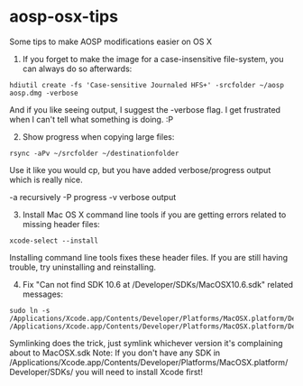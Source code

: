 # aosp-osx-tips
Some tips to make AOSP modifications easier on OS X

1. If you forget to make the image for a case-insensitive file-system, you can always do so afterwards:

  ```
  hdiutil create -fs 'Case-sensitive Journaled HFS+' -srcfolder ~/aosp aosp.dmg -verbose
  ```

  And if you like seeing output, I suggest the -verbose flag. I get frustrated when I can't tell what something is doing. :P


2. Show progress when copying large files:

  ```
  rsync -aPv ~/srcfolder ~/destinationfolder
  ```
  
  Use it like you would cp, but you have added verbose/progress output which is really nice.

  -a recursively
  -P progress
  -v verbose output

3. Install Mac OS X command line tools if you are getting errors related to missing header files:

  ```
  xcode-select --install
  ```
  
  Installing command line tools fixes these header files. If you are still having trouble, try uninstalling and reinstalling.

4. Fix "Can not find SDK 10.6 at /Developer/SDKs/MacOSX10.6.sdk" related messages:

  ```
  sudo ln -s /Applications/Xcode.app/Contents/Developer/Platforms/MacOSX.platform/Developer/SDKs/MacOSX10.6.sdk /Applications/Xcode.app/Contents/Developer/Platforms/MacOSX.platform/Developer/SDKs/MacOSX.sdk
  ```
  Symlinking does the trick, just symlink whichever version it's complaining about to MacOSX.sdk
  Note: If you don't have any SDK in /Applications/Xcode.app/Contents/Developer/Platforms/MacOSX.platform/Developer/SDKs/ you will need to install Xcode first!
